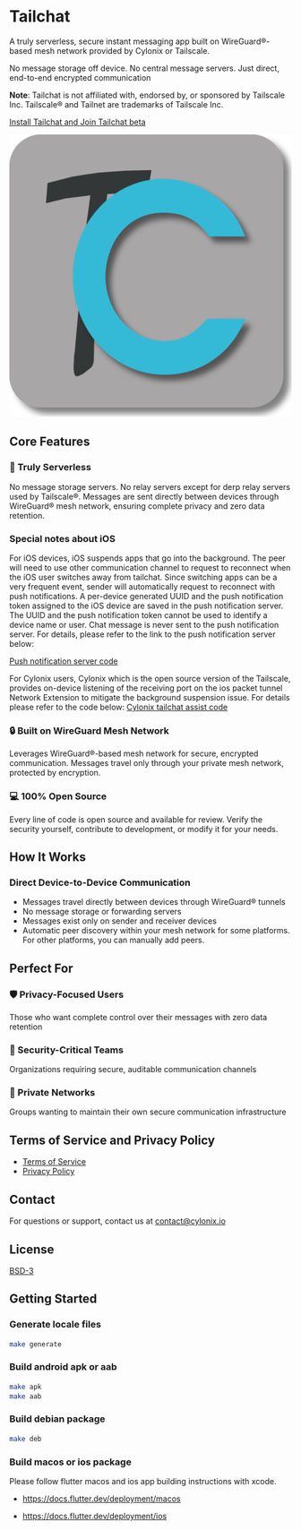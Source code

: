 # Tailchat

 A truly serverless, secure instant messaging app built on WireGuard®-based mesh network provided by Cylonix or Tailscale.

 No message storage off device. No central message servers. Just direct, end-to-end encrypted communication

**Note**: Tailchat is not affiliated with, endorsed by, or sponsored by Tailscale Inc. Tailscale® and Tailnet are trademarks of Tailscale Inc.

[Install Tailchat and Join Tailchat beta](https://cylonix.io/web/view/tailchat/download.html)

![Tailchat](lib/assets/images/tailchat.png)

## Core Features

### 🚫 Truly Serverless

No message storage servers. No relay servers except for derp relay servers used by Tailscale®. Messages are sent directly between devices through WireGuard® mesh network, ensuring complete privacy and zero data retention.

### Special notes about iOS

For iOS devices, iOS suspends apps that go into the background. The peer will need to use other communication channel
to request to reconnect when the iOS user switches away from tailchat. Since switching apps can be a very frequent event, sender will automatically request to reconnect with push notifications. A per-device generated UUID and the push notification token assigned to the iOS device are saved in the push notification server. The UUID and the push notification token cannot be used to identify a device name or user. Chat message is never sent to the push notification server. For details, please refer to the link to the push notification server below:

[Push notification server code](https://github.com/cylonix/tailchat/blob/main/pnserver)

For Cylonix users, Cylonix which is the open source version of the Tailscale, provides on-device listening of the receiving port on the ios packet tunnel Network Extension to mitigate the background suspension issue. For details please refer to the
code below: [Cylonix tailchat assist code](https://github.com/cylonix/wireguard-apple/tree/cylonix2/Sources/WireGuardKitGo/tailchat)

### 🔒 Built on WireGuard Mesh Network

Leverages WireGuard®-based mesh network for secure, encrypted communication. Messages travel only through your private mesh network, protected by encryption.

### 💻 100% Open Source

Every line of code is open source and available for review. Verify the security yourself, contribute to development, or modify it for your needs.

## How It Works

### Direct Device-to-Device Communication

- Messages travel directly between devices through WireGuard® tunnels
- No message storage or forwarding servers
- Messages exist only on sender and receiver devices
- Automatic peer discovery within your mesh network for some platforms. For other platforms, you can manually add peers.

## Perfect For

### 🛡️ Privacy-Focused Users

Those who want complete control over their messages with zero data retention

### 🏢 Security-Critical Teams

Organizations requiring secure, auditable communication channels

### 👥 Private Networks

Groups wanting to maintain their own secure communication infrastructure

## Terms of Service and Privacy Policy

- [Terms of Service](https://cylonix.io/web/view/tailchat/terms.html)
- [Privacy Policy](https://cylonix.io/web/view/tailchat/privacy_policy.html)

## Contact

For questions or support, contact us at [contact@cylonix.io](mailto:contact@cylonix.io)

## License

[BSD-3](./LICENSE)

## Getting Started

### Generate locale files

``` bash
make generate
```

### Build android apk or aab

``` bash
make apk
make aab
```

### Build debian package

``` bash
make deb
```

### Build macos or ios package

Please follow flutter macos and ios app building instructions with xcode.

- <https://docs.flutter.dev/deployment/macos>

- <https://docs.flutter.dev/deployment/ios>
